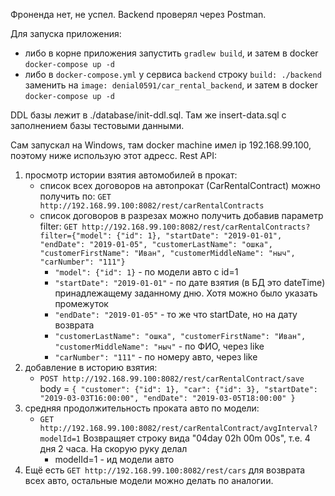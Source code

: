 Фроненда нет, не успел. Backend проверял через Postman.

Для запуска приложения:
- либо в корне приложения запустить `gradlew build`, и затем в docker `docker-compose up -d`
- либо в `docker-compose.yml` у сервиса `backend` строку `build: ./backend` заменить на `image: denial0591/car_rental_backend`, и затем в docker `docker-compose up -d` 

DDL базы лежит в ./database/init-ddl.sql. Там же insert-data.sql с заполнением базы тестовыми данными.

Сам запускал на Windows, там docker machine имел ip 192.168.99.100, поэтому ниже использую этот адресс.
Rest API:
1) просмотр истории взятия автомобилей в прокат:
   - список всех договоров на автопрокат (СarRentalContract) можно получить по:
`GET http://192.168.99.100:8082/rest/carRentalContracts`
   - список договоров в разрезах можно получить добавив параметр filter:
`GET http://192.168.99.100:8082/rest/carRentalContracts?filter={"model": {"id": 1}, "startDate": "2019-01-01", "endDate": "2019-01-05", "customerLastName": "ошка", "customerFirstName": "Иван", "customerMiddleName": "ныч", "carNumber": "111"}`
      - `"model": {"id": 1}` - по модели авто с id=1
      - `"startDate": "2019-01-01"` - по дате взятия (в БД это dateTime) принадлежащему заданному дню. Хотя можно было указать промежуток
      - `"endDate": "2019-01-05"` - то же что startDate, но на дату возврата
      - `"customerLastName": "ошка", "customerFirstName": "Иван", "customerMiddleName": "ныч"` - по ФИО, через like
      - `"carNumber": "111"` - по номеру авто, через like
2) добавление в историю взятия:
   - `POST http://192.168.99.100:8082/rest/carRentalContract/save`
   body = `{
           	"customer": {"id": 1},
           	"car": {"id": 3},
           	"startDate": "2019-03-03T16:00:00",
           	"endDate": "2019-03-05T18:00:00"
           }`
3) средняя продолжительность проката авто по модели:
   - `GET http://192.168.99.100:8082/rest/carRentalContract/avgInterval?modelId=1`
   Возвращяет строку вида "04day 02h 00m 00s", т.е. 4 дня 2 часа. На скорую руку делал
      - modelId=1 - ид модели авто
4) Ещё есть `GET http://192.168.99.100:8082/rest/cars` для возврата всех авто, остальные модели можно делать по аналогии.
